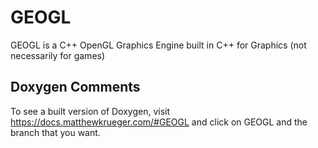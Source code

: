 # GEOGL
GEOGL is a C++ OpenGL Graphics Engine built in C++ for Graphics (not necessarily for games)
## Doxygen Comments
To see a built version of Doxygen, visit https://docs.matthewkrueger.com/#GEOGL and click on GEOGL and the branch that you want.